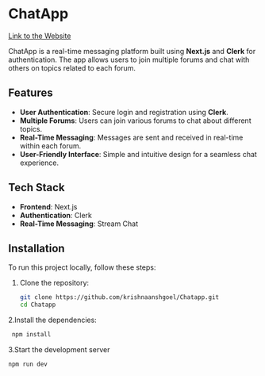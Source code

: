 # ChatApp

[Link to the Website](https://chatapp-f93q.vercel.app)

ChatApp is a real-time messaging platform built using **Next.js** and **Clerk** for authentication. The app allows users to join multiple forums and chat with others on topics related to each forum.

## Features

- **User Authentication**: Secure login and registration using **Clerk**.
- **Multiple Forums**: Users can join various forums to chat about different topics.
- **Real-Time Messaging**: Messages are sent and received in real-time within each forum.
- **User-Friendly Interface**: Simple and intuitive design for a seamless chat experience.

## Tech Stack

- **Frontend**: Next.js
- **Authentication**: Clerk
- **Real-Time Messaging**: Stream Chat

## Installation

To run this project locally, follow these steps:

1. Clone the repository:
   ```bash
   git clone https://github.com/krishnaanshgoel/Chatapp.git
   cd Chatapp
   ```
2.Install the dependencies:
   ```bash
    npm install
   ```
3.Start the development server
  ```bash
  npm run dev
  ```



